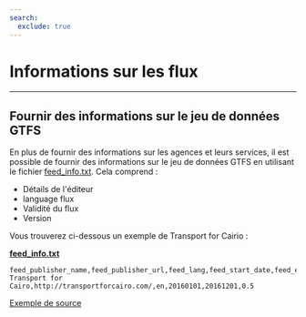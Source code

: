 ```yaml
---
search:
  exclude: true
---
```


# Informations sur les flux

<hr/>

## Fournir des informations sur le jeu de données GTFS

En plus de fournir des informations sur les agences et leurs services, il est possible de fournir des informations sur le jeu de données GTFS en utilisant le fichier [feed_info.txt](../../reference/#feed_infotxt). Cela comprend :

- Détails de l'éditeur
- language flux
- Validité du flux
- Version

Vous trouverez ci-dessous un exemple de Transport for Cairio :

[**feed_info.txt**](../../reference/#feed_infotxt)

    feed_publisher_name,feed_publisher_url,feed_lang,feed_start_date,feed_end_date,feed_version
    Transport for Cairo,http://transportforcairo.com/,en,20160101,20161201,0.5

[Exemple de source](https://github.com/transportforcairo/Metro-GTFS/archive/master.zip#Metro-GTFS-master)
